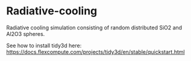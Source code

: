 # Radiative-cooling

Radiative cooling simulation consisting of random distributed SiO2 and Al2O3 spheres. 

See how to install tidy3d here: https://docs.flexcompute.com/projects/tidy3d/en/stable/quickstart.html
